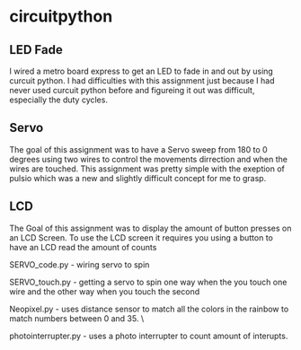 # circuitpython
## LED Fade
I wired a metro board express to get an LED to fade in and out by using curcuit python. I had difficulties with this assignment just because I had never used curcuit python before and figureing it out was difficult, especially the duty cycles. 

## Servo 
The goal of this assignment was to have a Servo sweep from 180 to 0 degrees using two wires to control the movements dirrection and when the wires are touched. This assignment was pretty simple with the exeption of pulsio which was a new and slightly difficult concept for me to grasp.  

## LCD
The Goal of this assignment was to display the amount of button presses on an LCD Screen. To use the LCD screen it requires you  using a button to have an LCD read the amount of counts 



SERVO_code.py - wiring servo to spin 

SERVO_touch.py - getting a servo to spin one way when the you touch one wire and the other way when you touch the second

Neopixel.py - uses distance sensor to match all the colors in the rainbow to match numbers between 0 and 35. \

photointerrupter.py - uses a photo interrupter to count amount of interupts. 
